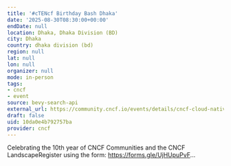```yaml
---
title: '#cTENcf Birthday Bash Dhaka'
date: '2025-08-30T08:30:00+00:00'
endDate: null
location: Dhaka, Dhaka Division (BD)
city: Dhaka
country: dhaka division (bd)
region: null
lat: null
lon: null
organizer: null
mode: in-person
tags:
- cncf
- event
source: bevy-search-api
external_url: https://community.cncf.io/events/details/cncf-cloud-native-dhaka-presents-ctencf-birthday-bash-dhaka/
draft: false
uid: 10da0e4b792757ba
provider: cncf
---
```

Celebrating the 10th year of CNCF Communities and the CNCF LandscapeRegister using the form: https://forms.gle/UjHUpuPvF...
